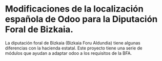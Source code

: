 # Modificaciones de la localización española de Odoo para la Diputación Foral de Bizkaia.

La diputación foral de Bizkaia (Bizkaia Foru Aldundia) tiene algunas diferencias con la hacienda estatal. Este proyecto tiene una serie de módulos que ayudan a adaptar odoo a los requisitos de la BFA.
